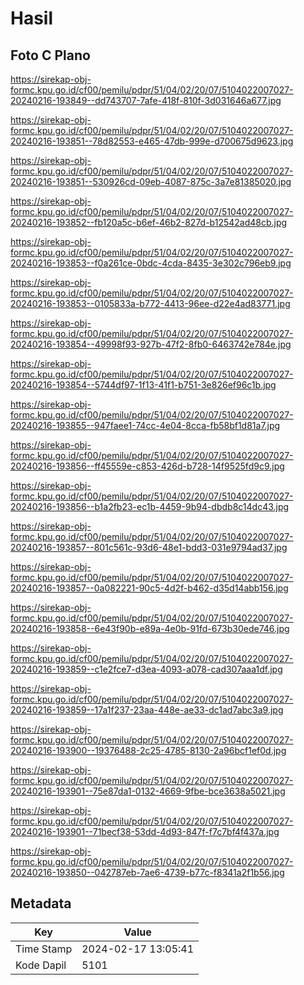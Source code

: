 # Hasil

## Foto C Plano

https://sirekap-obj-formc.kpu.go.id/cf00/pemilu/pdpr/51/04/02/20/07/5104022007027-20240216-193849--dd743707-7afe-418f-810f-3d031646a677.jpg

https://sirekap-obj-formc.kpu.go.id/cf00/pemilu/pdpr/51/04/02/20/07/5104022007027-20240216-193851--78d82553-e465-47db-999e-d700675d9623.jpg

https://sirekap-obj-formc.kpu.go.id/cf00/pemilu/pdpr/51/04/02/20/07/5104022007027-20240216-193851--530926cd-09eb-4087-875c-3a7e81385020.jpg

https://sirekap-obj-formc.kpu.go.id/cf00/pemilu/pdpr/51/04/02/20/07/5104022007027-20240216-193852--fb120a5c-b6ef-46b2-827d-b12542ad48cb.jpg

https://sirekap-obj-formc.kpu.go.id/cf00/pemilu/pdpr/51/04/02/20/07/5104022007027-20240216-193853--f0a261ce-0bdc-4cda-8435-3e302c796eb9.jpg

https://sirekap-obj-formc.kpu.go.id/cf00/pemilu/pdpr/51/04/02/20/07/5104022007027-20240216-193853--0105833a-b772-4413-96ee-d22e4ad83771.jpg

https://sirekap-obj-formc.kpu.go.id/cf00/pemilu/pdpr/51/04/02/20/07/5104022007027-20240216-193854--49998f93-927b-47f2-8fb0-6463742e784e.jpg

https://sirekap-obj-formc.kpu.go.id/cf00/pemilu/pdpr/51/04/02/20/07/5104022007027-20240216-193854--5744df97-1f13-41f1-b751-3e826ef96c1b.jpg

https://sirekap-obj-formc.kpu.go.id/cf00/pemilu/pdpr/51/04/02/20/07/5104022007027-20240216-193855--947faee1-74cc-4e04-8cca-fb58bf1d81a7.jpg

https://sirekap-obj-formc.kpu.go.id/cf00/pemilu/pdpr/51/04/02/20/07/5104022007027-20240216-193856--ff45559e-c853-426d-b728-14f9525fd9c9.jpg

https://sirekap-obj-formc.kpu.go.id/cf00/pemilu/pdpr/51/04/02/20/07/5104022007027-20240216-193856--b1a2fb23-ec1b-4459-9b94-dbdb8c14dc43.jpg

https://sirekap-obj-formc.kpu.go.id/cf00/pemilu/pdpr/51/04/02/20/07/5104022007027-20240216-193857--801c561c-93d6-48e1-bdd3-031e9794ad37.jpg

https://sirekap-obj-formc.kpu.go.id/cf00/pemilu/pdpr/51/04/02/20/07/5104022007027-20240216-193857--0a082221-90c5-4d2f-b462-d35d14abb156.jpg

https://sirekap-obj-formc.kpu.go.id/cf00/pemilu/pdpr/51/04/02/20/07/5104022007027-20240216-193858--6e43f90b-e89a-4e0b-91fd-673b30ede746.jpg

https://sirekap-obj-formc.kpu.go.id/cf00/pemilu/pdpr/51/04/02/20/07/5104022007027-20240216-193859--c1e2fce7-d3ea-4093-a078-cad307aaa1df.jpg

https://sirekap-obj-formc.kpu.go.id/cf00/pemilu/pdpr/51/04/02/20/07/5104022007027-20240216-193859--17a1f237-23aa-448e-ae33-dc1ad7abc3a9.jpg

https://sirekap-obj-formc.kpu.go.id/cf00/pemilu/pdpr/51/04/02/20/07/5104022007027-20240216-193900--19376488-2c25-4785-8130-2a96bcf1ef0d.jpg

https://sirekap-obj-formc.kpu.go.id/cf00/pemilu/pdpr/51/04/02/20/07/5104022007027-20240216-193901--75e87da1-0132-4669-9fbe-bce3638a5021.jpg

https://sirekap-obj-formc.kpu.go.id/cf00/pemilu/pdpr/51/04/02/20/07/5104022007027-20240216-193901--71becf38-53dd-4d93-847f-f7c7bf4f437a.jpg

https://sirekap-obj-formc.kpu.go.id/cf00/pemilu/pdpr/51/04/02/20/07/5104022007027-20240216-193850--042787eb-7ae6-4739-b77c-f8341a2f1b56.jpg


## Metadata

| Key        | Value               |
| ---------- | ------------------- |
| Time Stamp | 2024-02-17 13:05:41 |
| Kode Dapil | 5101                |



